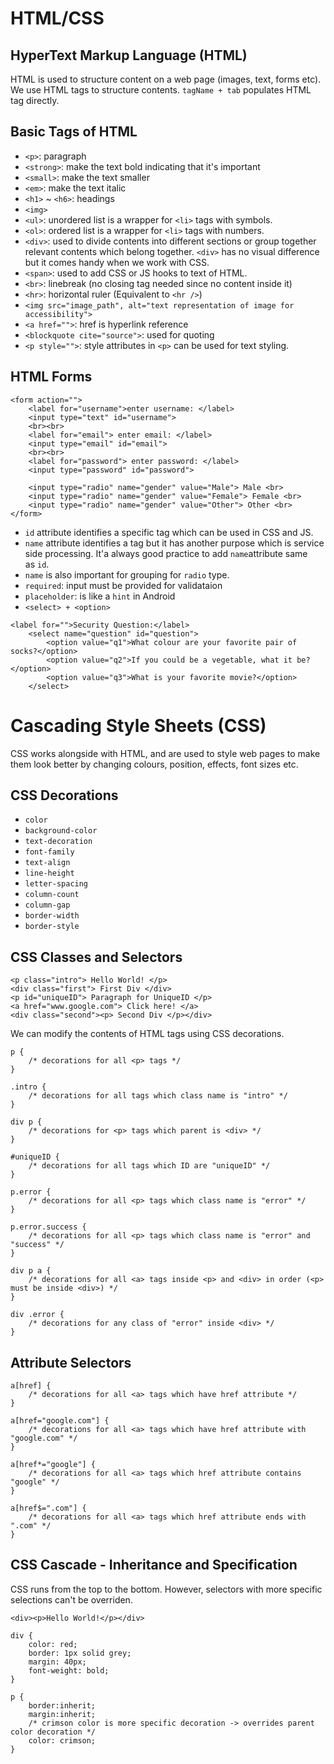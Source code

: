 # HTML/CSS

## HyperText Markup Language (HTML)

HTML is used to structure content on a web page (images, text, forms etc). We use HTML tags to structure contents. `tagName + tab` populates HTML tag directly.

## Basic Tags of HTML

- `<p>`: paragraph
- `<strong>`: make the text bold indicating that it's important
- `<small>`: make the text smaller
- `<em>`: make the text italic
- `<h1>` ~ `<h6>`: headings
- `<img>`
- `<ul>`: unordered list is a wrapper for `<li>` tags with symbols.
- `<ol>`: ordered list is a wrapper for `<li>` tags with numbers.
- `<div>`: used to divide contents into different sections or group together relevant contents which belong together. `<div>` has no visual difference but it comes handy when we work with CSS.
- `<span>`: used to add CSS or JS hooks to text of HTML.
- `<br>`: linebreak (no closing tag needed since no content inside it)
- `<hr>`: horizontal ruler (Equivalent to `<hr />`)
- `<img src="image_path", alt="text representation of image for accessibility">`
- `<a href="">`: href is hyperlink reference
- `<blockquote cite="source">`: used for quoting
- `<p style="">`: style attributes in `<p>` can be used for text styling.

## HTML Forms

```
<form action="">
    <label for="username">enter username: </label>
    <input type="text" id="username">
    <br><br>
    <label for="email"> enter email: </label>
    <input type="email" id="email">
    <br><br>
    <label for="password"> enter password: </label>
    <input type="password" id="password">

    <input type="radio" name="gender" value="Male"> Male <br>
    <input type="radio" name="gender" value="Female"> Female <br>
    <input type="radio" name="gender" value="Other"> Other <br>
</form>
```

- `id` attribute identifies a specific tag which can be used in CSS and JS.
- `name` attribute identifies a tag but it has another purpose which is service side processing. It'a always good practice to add `name`attribute same as `id`.
- `name` is also important for grouping for `radio` type.
- `required`: input must be provided for validataion
- `placeholder`: is like a `hint` in Android
- `<select> + <option>`

```
<label for="">Security Question:</label>
    <select name="question" id="question">
        <option value="q1">What colour are your favorite pair of socks?</option>
        <option value="q2">If you could be a vegetable, what it be?</option>
        <option value="q3">What is your favorite movie?</option>
    </select>
```

# Cascading Style Sheets (CSS)

CSS works alongside with HTML, and are used to style web pages to make them look better by changing colours, position, effects, font sizes etc.

## CSS Decorations

- `color`
- `background-color`
- `text-decoration`
- `font-family`
- `text-align`
- `line-height`
- `letter-spacing`
- `column-count`
- `column-gap`
- `border-width`
- `border-style`

## CSS Classes and Selectors

```
<p class="intro"> Hello World! </p>
<div class="first"> First Div </div>
<p id="uniqueID"> Paragraph for UniqueID </p>
<a href="www.google.com"> Click here! </a>
<div class="second"><p> Second Div </p></div>
```

We can modify the contents of HTML tags using CSS decorations.

```
p {
    /* decorations for all <p> tags */
}

.intro {
    /* decorations for all tags which class name is "intro" */
}

div p {
    /* decorations for <p> tags which parent is <div> */
}

#uniqueID {
    /* decorations for all tags which ID are "uniqueID" */
}

p.error {
    /* decorations for all <p> tags which class name is "error" */
}

p.error.success {
    /* decorations for all <p> tags which class name is "error" and "success" */
}

div p a {
    /* decorations for all <a> tags inside <p> and <div> in order (<p> must be inside <div>) */
}

div .error {
    /* decorations for any class of "error" inside <div> */
}
```

## Attribute Selectors

```
a[href] {
    /* decorations for all <a> tags which have href attribute */
}

a[href="google.com"] {
    /* decorations for all <a> tags which have href attribute with "google.com" */
}

a[href*="google"] {
    /* decorations for all <a> tags which href attribute contains "google" */
}

a[href$=".com"] {
    /* decorations for all <a> tags which href attribute ends with ".com" */
}
```

## CSS Cascade - Inheritance and Specification

CSS runs from the top to the bottom. However, selectors with more specific selections can't be overriden.

```
<div><p>Hello World!</p></div>
```

```
div {
    color: red;
    border: 1px solid grey;
    margin: 40px;
    font-weight: bold;
}

p {
    border:inherit;
    margin:inherit;
    /* crimson color is more specific decoration -> overrides parent color decoration */
    color: crimson; 
}
```

